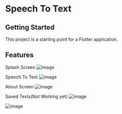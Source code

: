 # Speech To Text

## Getting Started

This project is a starting point for a Flutter application.

## Features

Splash Screen
![image](https://user-images.githubusercontent.com/35471513/194074426-2936b8b3-4893-445e-92b6-330cd1195f43.png)

Speech To Text
![image](https://user-images.githubusercontent.com/35471513/194074633-480ec697-ee51-41d5-9e7a-3205a79ee3bb.png)

About Screen
![image](https://user-images.githubusercontent.com/35471513/194075231-3816c7ec-91c0-4e7d-8da5-a8784c558ffa.png)

Saved Texts(Not Working yet)
![image](https://user-images.githubusercontent.com/35471513/194075398-5bfbb9b6-0a36-447d-8703-2bec85f412fd.png)

![image](https://user-images.githubusercontent.com/35471513/194075760-6441907e-205e-48d8-b5a1-495570e225a6.png)

